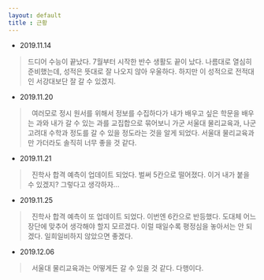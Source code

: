 ```yaml
---
layout: default
title : 근황
---
```


- 2019.11.14
>  드디어 수능이 끝났다. 7월부터 시작한 반수 생활도 끝이 났다. 나름대로 열심히 준비했는데, 성적은 뜻대로 잘 나오지 않아 우울하다. 하지만 이 성적으로 전적대인 서강대보단 잘 갈 수 있겠지.

- 2019.11.20
>  여러모로 정시 원서를 위해서 정보를 수집하다가 내가 배우고 싶은 학문을 배우는 과와 내가 갈 수 있는 과를 교집합으로 묶어보니 가군 서울대 물리교육과, 나군 고려대 수학과 정도를 갈 수 있을 정도라는 것을 알게 되었다. 서울대 물리교육과만 가더라도 솔직히 너무 좋을 것 같다.

- 2019.11.21
>  진학사 합격 예측이 업데이트 되었다. 벌써 5칸으로 떨어졌다. 이거 내가 붙을 수 있겠지? 그렇다고 생각하자...

- 2019.11.25
>  진학사 합격 예측이 또 업데이트 되었다. 이번엔 6칸으로 반등했다. 도대체 어느 장단에 맞추어 생각해야 할지 모르겠다. 이럴 때일수록 평정심을 놓아서는 안 되겠다. 일희일비하지 않았으면 좋겠다.

- 2019.12.06
>  서울대 물리교육과는 어떻게든 갈 수 있을 것 같다. 다행이다.